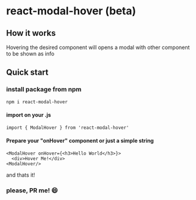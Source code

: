 # react-modal-hover (beta)

## How it works
Hovering the desired component will opens a modal with other component to be shown as info
## Quick start
### install package from npm
`npm i react-modal-hover`

#### import on your .js
`import { ModalHover } from 'react-modal-hover'`

#### Prepare your "onHover" component or just a simple string

```
<ModalHover onHover={<h3>Hello World</h3>}>
  <div>Hover Me!</div>
<ModalHover/>
```

and thats it!

### please, PR me! 😄
